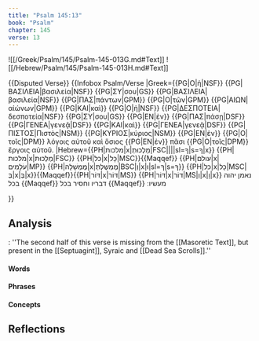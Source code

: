 ```yaml
---
title: "Psalm 145:13"
book: "Psalm"
chapter: 145
verse: 13
---
```

![[/Greek/Psalm/145/Psalm-145-013G.md#Text]]
![[/Hebrew/Psalm/145/Psalm-145-013H.md#Text]]

{{Disputed Verse}}
{{Infobox Psalm/Verse 
|Greek={{PG|Ο|ἡ|NSF}} {{PG|ΒΑΣΙΛΕΙΑ|βασιλεία|NSF}} {{PG|ΣΥ|σου|GS}} {{PG|ΒΑΣΙΛΕΙΑ|βασιλεία|NSF}} {{PG|ΠΑΣ|πάντων|GPM}} {{PG|Ο|τῶν|GPM}} {{PG|ΑΙΩΝ|αἰώνων|GPM}} {{PG|ΚΑΙ|καὶ}} {{PG|Ο|ἡ|NSF}} {{PG|ΔΕΣΠΟΤΕΙΑ|δεσποτεία|NSF}} {{PG|ΣΥ|σου|GS}} {{PG|ΕΝ|ἐν}} {{PG|ΠΑΣ|πάσῃ|DSF}} {{PG|ΓΕΝΕΑ|γενεᾷ|DSF}} {{PG|ΚΑΙ|καὶ}} {{PG|ΓΕΝΕΑ|γενεᾷ|DSF}} {{PG|ΠΙΣΤΟΣ|Πιστὸς|NSM}} {{PG|ΚΥΡΙΟΣ|κύριος|NSM}} {{PG|ΕΝ|ἐν}} {{PG|Ο|τοῖς|DPM}} λόγοις αὐτοῦ καὶ ὅσιος {{PG|ΕΝ|ἐν}} πᾶσι {{PG|Ο|τοῖς|DPM}} ἔργοις αὐτοῦ.
|Hebrew={{PH|מלכות|x|מַלְכוּתְ|FSC||||sl=ךָ|s=ךָ|x}} {{PH|מלכות|x|מַלְכוּת|FSC}} {{PH|כל|x|כָּל|MSC}}{{Maqqef}} {{PH|עולם|x|עֹלָמִים|MP}} 
{{PH|מֶמְשָׁלָה|x|מֶמְשֶׁלְתְּ|BSC|וְ|x|וּ|sl=ךָ|s=ךָ}} {{PH|כל|x|כָל|MSC|בְּ|x|בְּ|x}}{{Maqqef}}{{PH|דּוֹר|x|דּוֹר|MS}} {{PH|דּוֹר|x|דוֹר|MS|וְ|x|וָ|x}}
נאמן
יהוה
בכל
{{Maqqef}}
דבריו
וחסיר
בכל
{{Maqqef}}
מעשיו
׃

}}

## Analysis

: ''The second half of this verse is missing from the [[Masoretic Text]], but present in the [[Septuagint]], Syraic and [[Dead Sea Scrolls]].''

#### Words

#### Phrases

#### Concepts

## Reflections
